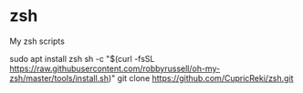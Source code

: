# zsh
My zsh scripts

sudo apt install zsh
sh -c "$(curl -fsSL https://raw.githubusercontent.com/robbyrussell/oh-my-zsh/master/tools/install.sh)"
git clone https://github.com/CupricReki/zsh.git
